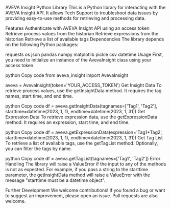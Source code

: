 AVEVA Insight Python Library
This is a Python library for interacting with the AVEVA Insight API. It allows Tech Support to troubleshoot data issues by providing easy-to-use methods for retrieving and processing data.

Features
Authenticate with AVEVA Insight API using an access token
Retrieve process values from the historian
Retrieve expressions from the historian
Retrieve a list of available tags
Dependencies
The library depends on the following Python packages:

requests
os
json
pandas
numpy
matplotlib
pickle
csv
datetime
Usage
First, you need to initialize an instance of the AvevaInsight class using your access token.

python
Copy code
from aveva_insight import AvevaInsight

aveva = AvevaInsight(token='YOUR_ACCESS_TOKEN')
Get Insight Data
To retrieve process values, use the getInsightData method. It requires the tag names, start time, and end time.

python
Copy code
df = aveva.getInsightData(tagnames=['Tag1', 'Tag2'], starttime=datetime(2023, 1, 1), endtime=datetime(2023, 1, 31))
Get Expression Data
To retrieve expression data, use the getExpressionData method. It requires an expression, start time, and end time.

python
Copy code
df = aveva.getExpressionData(expression='Tag1*Tag2', starttime=datetime(2023, 1, 1), endtime=datetime(2023, 1, 31))
Get Tag List
To retrieve a list of available tags, use the getTagList method. Optionally, you can filter the tags by name.

python
Copy code
df = aveva.getTagList(tagnames=['Tag1', 'Tag2'])
Error Handling
The library will raise a ValueError if the input to any of the methods is not as expected. For example, if you pass a string to the starttime parameter, the getInsightData method will raise a ValueError with the message "starttime must be a datetime object".

Further Development
We welcome contributions! If you found a bug or want to suggest an improvement, please open an issue. Pull requests are also welcome.